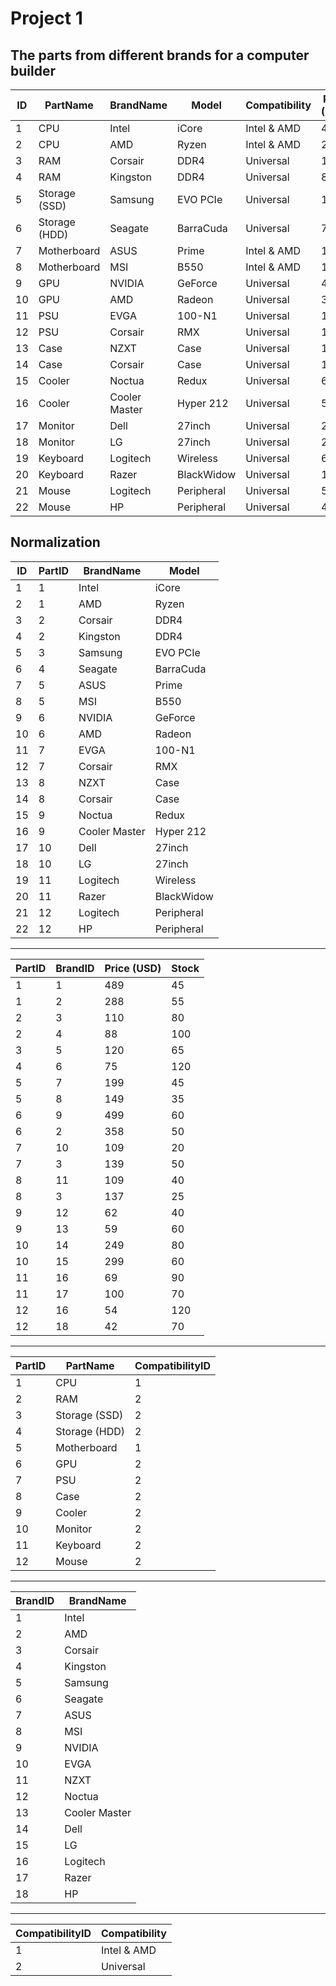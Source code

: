 # Project 1

## The parts from different brands for a computer builder

| ID     | PartName         | BrandName    | Model          | Compatibility | Price (USD) | Stock  |
|--------|------------------|--------------|----------------|---------------|-------------|--------|
| 1      | CPU              | Intel        | iCore          | Intel & AMD   | 489         | 45     |
| 2      | CPU              | AMD          | Ryzen          | Intel & AMD   | 288         | 55     |
| 3      | RAM              | Corsair      | DDR4           | Universal     | 110         | 80     |
| 4      | RAM              | Kingston     | DDR4           | Universal     | 88          | 100    |
| 5      | Storage (SSD)    | Samsung      | EVO PCIe       | Universal     | 120         | 65     |
| 6      | Storage (HDD)    | Seagate      | BarraCuda      | Universal     | 75          | 120    |
| 7      | Motherboard      | ASUS         | Prime          | Intel & AMD   | 199         | 45     |
| 8      | Motherboard      | MSI          | B550           | Intel & AMD   | 149         | 35     |
| 9      | GPU              | NVIDIA       | GeForce        | Universal     | 499         | 60     |
| 10     | GPU              | AMD          | Radeon         | Universal     | 358         | 50     |
| 11     | PSU              | EVGA         | 100-N1         | Universal     | 109         | 20     |
| 12     | PSU              | Corsair      | RMX            | Universal     | 139         | 50     |
| 13     | Case             | NZXT         | Case           | Universal     | 109         | 40     |
| 14     | Case             | Corsair      | Case           | Universal     | 137         | 25     |
| 15     | Cooler           | Noctua       | Redux          | Universal     | 62          | 40     |
| 16     | Cooler           | Cooler Master| Hyper 212      | Universal     | 59          | 60     |
| 17     | Monitor          | Dell         | 27inch         | Universal     | 249         | 80     |
| 18     | Monitor          | LG           | 27inch         | Universal     | 299         | 60     |
| 19     | Keyboard         | Logitech     | Wireless       | Universal     | 69          | 90     |
| 20     | Keyboard         | Razer        | BlackWidow     | Universal     | 100         | 70     |
| 21     | Mouse            | Logitech     | Peripheral     | Universal     | 54          | 120    |
| 22     | Mouse            | HP           | Peripheral     | Universal     | 42          | 70     |


## Normalization

| ID     | PartID | BrandName     | Model          |
|--------|--------|-------------- |----------------|
| 1      | 1      | Intel         | iCore          |
| 2      | 1      | AMD           | Ryzen          |
| 3      | 2      | Corsair       | DDR4           |
| 4      | 2      | Kingston      | DDR4           |
| 5      | 3      | Samsung       | EVO PCIe       |
| 6      | 4      | Seagate       | BarraCuda      |
| 7      | 5      | ASUS          | Prime          |
| 8      | 5      | MSI           | B550           |
| 9      | 6      | NVIDIA        | GeForce        |
| 10     | 6      | AMD           | Radeon         |
| 11     | 7      | EVGA          | 100-N1         |
| 12     | 7      | Corsair       | RMX            |
| 13     | 8      | NZXT          | Case           |
| 14     | 8      | Corsair       | Case           |
| 15     | 9      | Noctua        | Redux          |
| 16     | 9      | Cooler Master | Hyper 212      |
| 17     | 10     | Dell          | 27inch         |
| 18     | 10     | LG            | 27inch         |
| 19     | 11     | Logitech      | Wireless       |
| 20     | 11     | Razer         | BlackWidow     |
| 21     | 12     | Logitech      | Peripheral     |
| 22     | 12     | HP            | Peripheral     |

---

| PartID | BrandID | Price (USD) | Stock  |
|--------|---------|-------------|--------|
| 1      | 1       | 489         | 45     |
| 1      | 2       | 288         | 55     |
| 2      | 3       | 110         | 80     |
| 2      | 4       | 88          | 100    |
| 3      | 5       | 120         | 65     |
| 4      | 6       | 75          | 120    |
| 5      | 7       | 199         | 45     |
| 5      | 8       | 149         | 35     |
| 6      | 9       | 499         | 60     |
| 6      | 2       | 358         | 50     |
| 7      | 10      | 109         | 20     |
| 7      | 3       | 139         | 50     |
| 8      | 11      | 109         | 40     |
| 8      | 3       | 137         | 25     |
| 9      | 12      | 62          | 40     |
| 9      | 13      | 59          | 60     |
| 10     | 14      | 249         | 80     |
| 10     | 15      | 299         | 60     |
| 11     | 16      | 69          | 90     |
| 11     | 17      | 100         | 70     |
| 12     | 16      | 54          | 120    |
| 12     | 18      | 42          | 70     |

---

| PartID  | PartName         | CompatibilityID  |
|---------|------------------|------------------|
| 1       | CPU              | 1                |
| 2       | RAM              | 2                |
| 3       | Storage (SSD)    | 2                |
| 4       | Storage (HDD)    | 2                |
| 5       | Motherboard      | 1                |
| 6       | GPU              | 2                |
| 7       | PSU              | 2                |
| 8       | Case             | 2                |
| 9       | Cooler           | 2                |
| 10      | Monitor          | 2                |
| 11      | Keyboard         | 2                |
| 12      | Mouse            | 2                |

---

| BrandID | BrandName      |
|---------|----------------|
| 1       | Intel          |
| 2       | AMD            |
| 3       | Corsair        |
| 4       | Kingston       |
| 5       | Samsung        |
| 6       | Seagate        |
| 7       | ASUS           |
| 8       | MSI            |
| 9       | NVIDIA         |
| 10      | EVGA           |
| 11      | NZXT           |
| 12      | Noctua         |
| 13      | Cooler Master  |
| 14      | Dell           |
| 15      | LG             |
| 16      | Logitech       |
| 17      | Razer          |
| 18      | HP             |

---

| CompatibilityID  | Compatibility |
|------------------|---------------|
| 1                | Intel & AMD   |
| 2                | Universal     |
